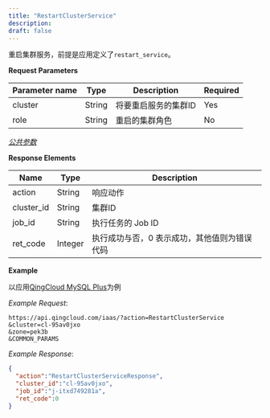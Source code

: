 ```yaml
---
title: "RestartClusterService"
description: 
draft: false
---
```




重启集群服务，前提是应用定义了`restart_service`。

**Request Parameters**

| Parameter name | Type | Description | Required |
| --- | --- | --- | --- |
| cluster | String | 将要重启服务的集群ID | Yes |
| role | String | 重启的集群角色 | No |

[_公共参数_](../../../../parameters/)

**Response Elements**

| Name | Type | Description |
| --- | --- | --- |
| action | String | 响应动作 |
| cluster_id | String | 集群ID |
| job_id | String | 执行任务的 Job ID |
| ret_code | Integer | 执行成功与否，0 表示成功，其他值则为错误代码 |

**Example**

以应用[QingCloud MySQL Plus](https://appcenter.qingcloud.com/apps/app-00r26u27/QingCloud%20MySQL%20Plus)为例

_Example Request_:

```
https://api.qingcloud.com/iaas/?action=RestartClusterService
&cluster=cl-95av0jxo
&zone=pek3b
&COMMON_PARAMS
```

_Example Response_:

```json
{
  "action":"RestartClusterServiceResponse",
  "cluster_id":"cl-95av0jxo",
  "job_id":"j-itxd749281a",
  "ret_code":0
}
```


